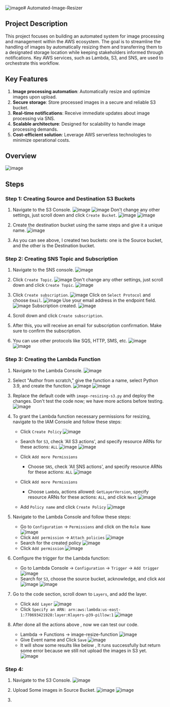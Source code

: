 ![image](https://github.com/user-attachments/assets/b3ace866-fd66-4fb7-8327-f26d1717cc62)# Automated-Image-Resizer

## Project Description
This project focuses on building an automated system for image processing and management within the AWS ecosystem. The goal is to streamline the handling of images by automatically resizing them and transferring them to a designated storage location while keeping stakeholders informed through notifications. Key AWS services, such as Lambda, S3, and SNS, are used to orchestrate this workflow.

## Key Features
1. **Image processing automation**: Automatically resize and optimize images upon upload.
2. **Secure storage**: Store processed images in a secure and reliable S3 bucket.
3. **Real-time notifications**: Receive immediate updates about image processing via SNS.
4. **Scalable architecture**: Designed for scalability to handle image processing demands.
5. **Cost-efficient solution**: Leverage AWS serverless technologies to minimize operational costs.

## Overview
![image](https://github.com/user-attachments/assets/135cb1f9-171a-40bd-9a46-747b5755351a)

## Steps

### Step 1: Creating Source and Destination S3 Buckets
1. Navigate to the S3 Console.
   ![image](https://github.com/user-attachments/assets/d4286e39-7df1-466a-9ff8-d9c285f8d37e)
   ![image](https://github.com/user-attachments/assets/b51ce11e-ffc3-4ea7-815a-70f40dd6142c)
   Don't change any other settings, just scroll down and click `Create Bucket`.
   ![image](https://github.com/user-attachments/assets/5b7441f9-ac01-4eeb-bcf9-0455b0010f26)
   ![image](https://github.com/user-attachments/assets/fb9dbbb9-3939-48d4-8c63-9e8d2bc9e24d)

2. Create the destination bucket using the same steps and give it a unique name.
   ![image](https://github.com/user-attachments/assets/f3566e35-985f-4e0c-8028-b0e97c2368c8)

3. As you can see above, I created two buckets: one is the Source bucket, and the other is the Destination bucket.

### Step 2: Creating SNS Topic and Subscription
1. Navigate to the SNS console.
   ![image](https://github.com/user-attachments/assets/a07b7398-de8a-4469-af3a-e2b93b9da7b3)

2. Click `Create Topic`.
   ![image](https://github.com/user-attachments/assets/5214c7cd-90aa-4641-b736-32fcd75d0ceb)
   Don't change any other settings, just scroll down and click `Create Topic`.
   ![image](https://github.com/user-attachments/assets/82b752f8-6eeb-4c35-8270-fbfb526fbd24)

3. Click `Create subscription`.
   ![image](https://github.com/user-attachments/assets/46ea4fc9-8f2e-4b9d-8260-77909ec80d07)
   Click on `Select Protocol` and choose `Email`.
   ![image](https://github.com/user-attachments/assets/db3d47cf-673c-4dea-8e65-bc4a2f415c65)
   Use your email address in the endpoint field.
   ![image](https://github.com/user-attachments/assets/8c47e1a3-05c7-4e49-b41d-b718b3db6186)
   Subscription created.
   ![image](https://github.com/user-attachments/assets/fece93ba-4e0f-4149-9ca3-5392320bd1bb)

4. Scroll down and click `Create subscription`.

5. After this, you will receive an email for subscription confirmation. Make sure to confirm the subscription.

6. You can use other protocols like SQS, HTTP, SMS, etc.
   ![image](https://github.com/user-attachments/assets/d98296cc-41c1-4649-84dd-a91ba8a2532f)
   ![image](https://github.com/user-attachments/assets/6bdca488-ae03-4ebc-b1aa-7ca7a23c0d2d)

### Step 3: Creating the Lambda Function
1. Navigate to the Lambda Console.
   ![image](https://github.com/user-attachments/assets/956d7f01-bd85-49a7-81fd-7e36ed3a78de)

2. Select "Author from scratch," give the function a name, select Python 3.9, and create the function.
   ![image](https://github.com/user-attachments/assets/10eeb1cd-d528-4317-a298-490fda6517e9)
   ![image](https://github.com/user-attachments/assets/3f7fd0f5-9cbe-4036-af31-7b93b13be80d)

3. Replace the default code with `image-resizing-s3.py` and deploy the changes. Don't test the code now; we have more actions before testing.
   ![image](https://github.com/user-attachments/assets/fa83cb29-f74c-464e-b57f-9fd203221fb4)

4. To grant the Lambda function necessary permissions for resizing, navigate to the IAM Console and follow these steps:
   - Click `Create Policy`
     ![image](https://github.com/user-attachments/assets/9ec622a4-6f1c-4992-bd16-a2fa4a150051)
   - Search for `S3`, check 'All S3 actions', and specify resource ARNs for these actions: `ALL`
     ![image](https://github.com/user-attachments/assets/9fc610d0-d94e-4f03-80cb-d30885435fae)
     ![image](https://github.com/user-attachments/assets/f4c24a4a-743e-4ace-b6e3-dc6a53102ab2)

   - Click `Add more Permissions`
     - Choose `SNS`, check 'All SNS actions', and specify resource ARNs for these actions: `ALL`
       ![image](https://github.com/user-attachments/assets/e9101130-542a-444a-a305-2a1a5e15d02b)

   - Click `Add more Permissions`
     - Choose `Lambda`, actions allowed: `GetLayerVersion`, specify resource ARNs for these actions: `ALL`, and click `Next`
       ![image](https://github.com/user-attachments/assets/0b722092-2632-40ac-bfc6-8f05bf2d1c0b)

   - Add `Policy name` and click `Create Policy`
     ![image](https://github.com/user-attachments/assets/2aaec4ab-f8c7-4193-beaa-72dd5cd3a6c1)

5. Navigate to the Lambda Console and follow these steps:
   - Go to `Configuration` -> `Permissions` and click on the `Role Name`
     ![image](https://github.com/user-attachments/assets/af40f840-d07a-406e-a68a-1111206b624c)
   - Click `Add permission` -> `Attach policies`
     ![image](https://github.com/user-attachments/assets/1e7b95ec-6ee3-4c1a-a1c5-a068894e8a2a)
   - Search for the created policy
     ![image](https://github.com/user-attachments/assets/c9618d63-b444-4a21-9797-4fb770d1232b)
   - Click `Add permission`
     ![image](https://github.com/user-attachments/assets/3a534b4d-2e84-46ed-8e77-dd33b6e905ae)

6. Configure the trigger for the Lambda function:
   - Go to Lambda Console -> `Configuration` -> `Trigger` -> `Add trigger`
     ![image](https://github.com/user-attachments/assets/63a3f342-0be2-46cd-b473-6a4de861d778)
   - Search for `S3`, choose the source bucket, acknowledge, and click `Add`
     ![image](https://github.com/user-attachments/assets/37ac1cb3-0c46-4e1b-a05c-e86186447f7e)
     ![image](https://github.com/user-attachments/assets/966390f6-4270-4a36-8108-ef0f22585f00)

7. Go to the code section, scroll down to `Layers`, and add the layer.
   - Click `Add Layer`
     ![image](https://github.com/user-attachments/assets/c737b764-d5a2-455a-bbc5-37d281961909)
   - Click `Specify an ARN: arn:aws:lambda:us-east-1:770693421928:layer:Klayers-p39-pillow:1`
     ![image](https://github.com/user-attachments/assets/883b566d-7597-4b1e-8676-7f3cb881000f)

8. After done all the actions above , now we can test our code.
   - Lambda -> Functions -> image-resize-function
     ![image](https://github.com/user-attachments/assets/15bb19cf-47a0-4e15-b8c9-cb4d3ed3cba2)
   - Give Event name and Click `Save`
     ![image](https://github.com/user-attachments/assets/6be330c2-22c6-48ed-919b-9853add72f54)
   - It will show some results like below , It runs successfully but return some error because we still not upload the images in S3 yet.
     ![image](https://github.com/user-attachments/assets/6f53c493-c3c8-4e82-8aaa-4221cd3bfe9a)

### Step 4:
 1. Navigate to the S3 Console.
    ![image](https://github.com/user-attachments/assets/224cced9-9e5d-43db-b07d-e9e7d8f11885)
 2. Upload Some images in Source Bucket.
    ![image](https://github.com/user-attachments/assets/30e9cfeb-67ae-4e8c-bd0e-8cc10e790caf)
    ![image](https://github.com/user-attachments/assets/7b848ec0-a15d-40aa-82a8-931200acf67d)

 3. 









